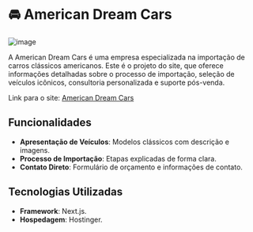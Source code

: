 # 🚘 American Dream Cars
![image](https://github.com/user-attachments/assets/4a89a947-7037-4ee4-9b5d-d2042e67b5d6)

A American Dream Cars é uma empresa especializada na importação de carros clássicos americanos. Este é o projeto do site, que oferece informações detalhadas sobre o processo de importação,
seleção de veículos icônicos, consultoria personalizada e suporte pós-venda.  

Link para o site: [American Dream Cars](https://americandreamcars.com.br/)

## Funcionalidades
- **Apresentação de Veículos**: Modelos clássicos com descrição e imagens.
- **Processo de Importação**: Etapas explicadas de forma clara.
- **Contato Direto**: Formulário de orçamento e informações de contato.

## Tecnologias Utilizadas
- **Framework**: Next.js.
- **Hospedagem**: Hostinger.
